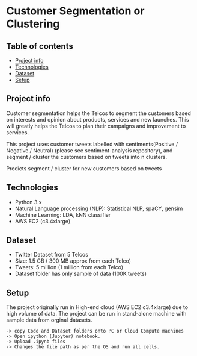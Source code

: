 # Customer Segmentation or Clustering

## Table of contents
* [Project info](#project-info)
* [Technologies](#technologies)
* [Dataset](#dataset)
* [Setup](#setup)

## Project info
 Customer segmentation helps the Telcos to segment the customers based on interests and opinion about products, services and new launches. This will greatly helps the Telcos to plan their campaigns and improvement to services.

 This project uses customer tweets labelled with sentiments(Positive / Negative / Neutral) (please see sentiment-analysis repository), and segment / cluster the customers based on tweets into n clusters.
 
 Predicts segment / cluster for new customers based on tweets
	
## Technologies
* Python 3.x
* Natural Language processing (NLP): Statistical NLP, spaCY, gensim
* Machine Learning: LDA, kNN classifier
* AWS EC2 (c3.4xlarge)

## Dataset
* Twitter Dataset from 5 Telcos
* Size: 1.5 GB ( 300 MB approx from each Telco)
* Tweets: 5 million (1 million from each Telco)
* Dataset folder has only sample of data (100K tweets) 


## Setup
The project originally run in High-end cloud (AWS EC2 c3.4xlarge) due to high volume of data.
The project can be run in stand-alone machine with sample data from orginal datasets.
```
-> copy Code and Dataset folders onto PC or Cloud Compute machines
-> Open ipython (Jupyter) notebook.
-> Upload .ipynb files
-> Changes the file path as per the OS and run all cells.

```
